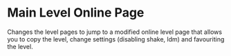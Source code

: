 # Main Level Online Page

Changes the level pages to jump to a modified online level page that allows you to copy the level, change settings (disabling shake, ldm) and favouriting the level.